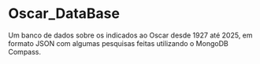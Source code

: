 # Oscar_DataBase
Um banco de dados sobre os indicados ao Oscar desde 1927 até 2025, em formato JSON com algumas pesquisas feitas utilizando o MongoDB Compass. 
